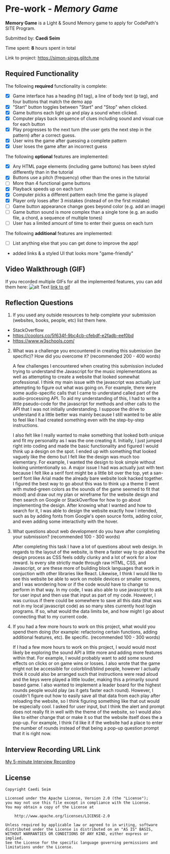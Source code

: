 # Pre-work - _Memory Game_

**Memory Game** is a Light & Sound Memory game to apply for CodePath's SITE Program.

Submitted by: **Caedi Seim**

Time spent: **8** hours spent in total

Link to project: https://simon-sings.glitch.me

## Required Functionality

The following **required** functionality is complete:

- [x] Game interface has a heading (h1 tag), a line of body text (p tag), and four buttons that match the demo app
- [x] "Start" button toggles between "Start" and "Stop" when clicked.
- [x] Game buttons each light up and play a sound when clicked.
- [x] Computer plays back sequence of clues including sound and visual cue for each button
- [x] Play progresses to the next turn (the user gets the next step in the pattern) after a correct guess.
- [x] User wins the game after guessing a complete pattern
- [x] User loses the game after an incorrect guess

The following **optional** features are implemented:

- [x] Any HTML page elements (including game buttons) has been styled differently than in the tutorial
- [x] Buttons use a pitch (frequency) other than the ones in the tutorial
- [ ] More than 4 functional game buttons
- [x] Playback speeds up on each turn
- [x] Computer picks a different pattern each time the game is played
- [x] Player only loses after 3 mistakes (instead of on the first mistake)
- [ ] Game button appearance change goes beyond color (e.g. add an image)
- [ ] Game button sound is more complex than a single tone (e.g. an audio file, a chord, a sequence of multiple tones)
- [ ] User has a limited amount of time to enter their guess on each turn

The following **additional** features are implemented:

- [ ] List anything else that you can get done to improve the app!
- added links & a styled UI that looks more "game-friendly"

## Video Walkthrough (GIF)

If you recorded multiple GIFs for all the implemented features, you can add them here:
![alt Text](https://recordit.co/Ve9HpnMwPD)
[link to gif](https://recordit.co/Ve9HpnMwPD)

## Reflection Questions

1. If you used any outside resources to help complete your submission (websites, books, people, etc) list them here.

- StackOverflow
- https://coolors.co/5f634f-9bc4cb-cfebdf-e2fadb-eef0bd
- https://www.w3schools.com/

2. What was a challenge you encountered in creating this submission (be specific)? How did you overcome it? (recommended 200 - 400 words)
   
   A few challenges I encountered when creating this submission included trying to understand the Javascript for the music implementations as well as attempting to create a website that looked somewhat professional. I think my main issue with the javascript was actually just attempting to figure out what was going on. For example, there were some audio-specific calls that I came to understand called part of the audio-processing API. To aid my understanding of this, I had to write a little pseudo-code for the javascript for methods and other calls to the API that I was not initially understanding. I suppose the drive to understand it a little better was mainly because I still wanted to be able to feel like I had created something even with the step-by-step instructions. 
   
   I also felt like I really wanted to make something that looked both unique and fit my personality as I was the one creating it. Initially, I just jumped right into coding and made the basic functionality and figured I would think up a design on the spot. I ended up with something that looked vaguely like the demo but I felt like the design was much too elementary. For example, I wanted the design to look simple without looking unintentionally so. A major issue I had was actually just with text because I felt like a serif font might be a little bit over the top, yet a san-serif font like Arial made the already bare website look hacked together. I figured the best way to go about this was to think up a theme (I went with muted-green colors as the sounds of the game seemed to fit that mood) and draw out my plan or wireframe for the website design and then search on Google or StackOverflow for how to go about implementing the design. After knowing what I wanted and how to search for it, I was able to design the website exactly how I intended, such as by adding fonts from Google's open source fonts, adding color, and even adding some interactivity with the hover.
3. What questions about web development do you have after completing your submission? (recommended 100 - 300 words)
  
   After completing this task I have a lot of questions about web design. In regards to the layout of the website, is there a faster way to go about the design process as CSS feels oddly clunky and a lot of work for a low reward. Is every site strictly made through raw HTML, CSS, and Javascript, or are these more of building block languages that work in conjuction with other libraries like React. Likewise, I think I would like to see this website be able to work on mobile devices or smaller screens, and I was wondering how or if the code would have to change to perform in that way. In my code, I was also able to use javascript to ask for user input and then use that input as part of my code. However, I was curious if there could be somewhere to save all this data (that was not in my local javascript code) as so many sites currently host login programs. If so, what would the data limits be, and how might I go about connecting that to my current code. 
  
4. If you had a few more hours to work on this project, what would you spend them doing (for example: refactoring certain functions, adding additional features, etc). Be specific. (recommended 100 - 300 words)
   
   If I had a few more hours to work on this project, I would would most likely be exploring the sound API a little more and adding more features within that. For example, I would probably want to add some sound effects on clicks or on game wins or losses. I also wrote that the game might not be accessible for colorblind/blind people, however I actually think it could also be arranged such that instructions were read aloud and the keys were played a little louder, making this a primarily sound based game. I also wanted to implement a leader board for the highest rounds people would play (as it gets faster each round). However, I couldn't figure out how to easily save all that data from each play after reloading the website, so I think figuring something like that out would be especially cool. I asked for user input, but I think the alert and prompt does not really fit in well with the theme of the website, so I would also like to either change that or make it so that the website itself does the a pop-up. For example, I think I'd like it if the website had a place to enter the number of rounds instead of that being a pop-up question prompt that it is right now. 
## Interview Recording URL Link

[My 5-minute Interview Recording](your-link-here)

## License

    Copyright Caedi Seim

    Licensed under the Apache License, Version 2.0 (the "License");
    you may not use this file except in compliance with the License.
    You may obtain a copy of the License at

        http://www.apache.org/licenses/LICENSE-2.0

    Unless required by applicable law or agreed to in writing, software
    distributed under the License is distributed on an "AS IS" BASIS,
    WITHOUT WARRANTIES OR CONDITIONS OF ANY KIND, either express or implied.
    See the License for the specific language governing permissions and
    limitations under the License.
